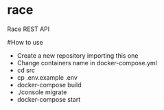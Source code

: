 # race
Race REST API

#How to use

* Create a new repository importing this one
* Change containers name in docker-compose.yml
* cd src
* cp .env.example .env
* docker-compose build 
* ./console migrate
* docker-compose start

